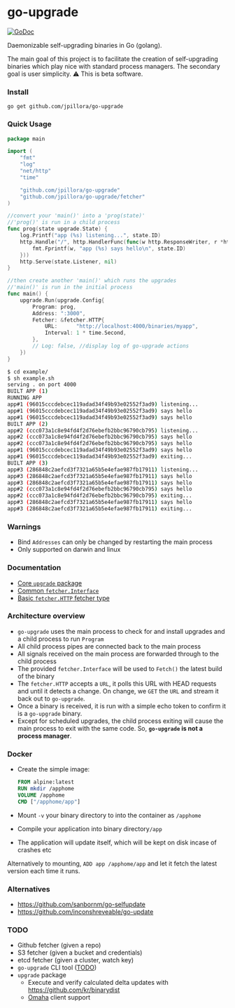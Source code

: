 # go-upgrade

[![GoDoc](https://godoc.org/github.com/jpillora/go-upgrade?status.svg)](https://godoc.org/github.com/jpillora/go-upgrade)

Daemonizable self-upgrading binaries in Go (golang).

The main goal of this project is to facilitate the creation of self-upgrading binaries which play nice with standard process managers. The secondary goal is user simplicity. :warning: This is beta software.

### Install

```
go get github.com/jpillora/go-upgrade
```

### Quick Usage

``` go
package main

import (
	"fmt"
	"log"
	"net/http"
	"time"

	"github.com/jpillora/go-upgrade"
	"github.com/jpillora/go-upgrade/fetcher"
)

//convert your 'main()' into a 'prog(state)'
//'prog()' is run in a child process
func prog(state upgrade.State) {
	log.Printf("app (%s) listening...", state.ID)
	http.Handle("/", http.HandlerFunc(func(w http.ResponseWriter, r *http.Request) {
		fmt.Fprintf(w, "app (%s) says hello\n", state.ID)
	}))
	http.Serve(state.Listener, nil)
}

//then create another 'main()' which runs the upgrades
//'main()' is run in the initial process
func main() {
	upgrade.Run(upgrade.Config{
		Program: prog,
		Address: ":3000",
		Fetcher: &fetcher.HTTP{
			URL:      "http://localhost:4000/binaries/myapp",
			Interval: 1 * time.Second,
		},
		// Log: false, //display log of go-upgrade actions
	})
}
```

```sh
$ cd example/
$ sh example.sh
serving . on port 4000
BUILT APP (1)
RUNNING APP
app#1 (96015cccdebcec119adad34f49b93e02552f3ad9) listening...
app#1 (96015cccdebcec119adad34f49b93e02552f3ad9) says hello
app#1 (96015cccdebcec119adad34f49b93e02552f3ad9) says hello
BUILT APP (2)
app#2 (ccc073a1c8e94fd4f2d76ebefb2bbc96790cb795) listening...
app#2 (ccc073a1c8e94fd4f2d76ebefb2bbc96790cb795) says hello
app#2 (ccc073a1c8e94fd4f2d76ebefb2bbc96790cb795) says hello
app#1 (96015cccdebcec119adad34f49b93e02552f3ad9) says hello
app#1 (96015cccdebcec119adad34f49b93e02552f3ad9) exiting...
BUILT APP (3)
app#3 (286848c2aefcd3f7321a65b5e4efae987fb17911) listening...
app#3 (286848c2aefcd3f7321a65b5e4efae987fb17911) says hello
app#3 (286848c2aefcd3f7321a65b5e4efae987fb17911) says hello
app#2 (ccc073a1c8e94fd4f2d76ebefb2bbc96790cb795) says hello
app#2 (ccc073a1c8e94fd4f2d76ebefb2bbc96790cb795) exiting...
app#3 (286848c2aefcd3f7321a65b5e4efae987fb17911) says hello
app#3 (286848c2aefcd3f7321a65b5e4efae987fb17911) exiting...
```

### Warnings

* Bind `Addresses` can only be changed by restarting the main process
* Only supported on darwin and linux

### Documentation

* [Core `upgrade` package](https://godoc.org/github.com/jpillora/go-upgrade)
* [Common `fetcher.Interface`](https://godoc.org/github.com/jpillora/go-upgrade/fetcher#Interface)
* [Basic `fetcher.HTTP` fetcher type](https://godoc.org/github.com/jpillora/go-upgrade/fetcher#HTTP)

### Architecture overview

* `go-upgrade` uses the main process to check for and install upgrades and a child process to run `Program`
* All child process pipes are connected back to the main process
* All signals received on the main process are forwarded through to the child process
* The provided `fetcher.Interface` will be used to `Fetch()` the latest build of the binary
* The `fetcher.HTTP` accepts a `URL`, it polls this URL with HEAD requests and until it detects a change. On change, we `GET` the `URL` and stream it back out to `go-upgrade`.
* Once a binary is received, it is run with a simple echo token to confirm it is a `go-upgrade` binary.
* Except for scheduled upgrades, the child process exiting will cause the main process to exit with the same code. So, **`go-upgrade` is not a process manager**.

### Docker

* Create the simple image:

	```Dockerfile
	FROM alpine:latest
	RUN mkdir /apphome
	VOLUME /apphome
	CMD ["/apphome/app"]
	```

* Mount `-v` your binary directory to into the container as `/apphome`
* Compile your application into binary directory`/app`
* The application will update itself, which will be kept on disk incase of crashes etc

Alternatively to mounting, `ADD app /apphome/app` and let it fetch the latest version each time it runs.

### Alternatives

* https://github.com/sanbornm/go-selfupdate
* https://github.com/inconshreveable/go-update

### TODO

* Github fetcher (given a repo)
* S3 fetcher (given a bucket and credentials)
* etcd fetcher (given a cluster, watch key)
* `go-upgrade` CLI tool ([TODO](cmd/go-upgrade/TODO.md))
* `upgrade` package
	* Execute and verify calculated delta updates with https://github.com/kr/binarydist
	* [Omaha](https://coreos.com/docs/coreupdate/custom-apps/coreupdate-protocol/) client support

